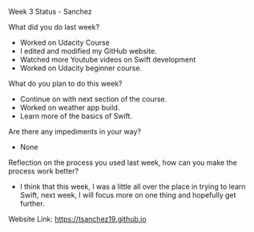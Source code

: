 Week 3 Status - Sanchez

What did you do last week?
* Worked on Udacity Course
* I edited and modified my GitHub website. 
* Watched more Youtube videos on Swift development
* Worked on Udacity beginner course. 

What do you plan to do this week?
* Continue on with next section of the course. 
* Worked on weather app build. 
* Learn more of the basics of Swift.

Are there any impediments in your way?
* None

Reflection on the process you used last week, how can you make the process work better?
* I think that this week, I was a little all over the place in trying to learn Swift, next week, I will focus more on one thing and hopefully get further.  

Website Link: https://tsanchez19.github.io

